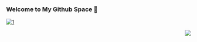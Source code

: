 ### Welcome to My Github Space 👋

[![1](https://github-readme-stats.vercel.app/api/top-langs/?username=highestop&layout=compact)](https://github.com/anuraghazra/github-readme-stats)

<img align="right" src="https://github-readme-stats.vercel.app/api?username=highestop&show_icons=true&theme=vue-dark" />

